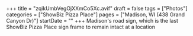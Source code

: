 +++
title = "zqikUmbVegOjXXmCo5Xc.avif"
draft = false
tags = ["Photos"]
categories = ["ShowBiz Pizza Place"]
pages = ["Madison, WI (438 Grand Canyon Dr)"]
startDate = ""
+++
Madison's road sign, which is the last ShowBiz Pizza Place sign frame to remain intact at a location
